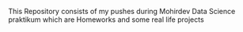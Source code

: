 This Repository consists of my pushes during Mohirdev Data Science praktikum which are Homeworks and some real life projects
